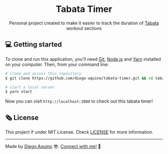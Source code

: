 <h1 align="center">Tabata Timer</h1>

<p align="center">
    Personal project created to make it easier to track the duration of
    <a href="https://www.active.com/fitness/articles/what-is-tabata-training">
        Tabata
    </a>
    workout sections
</p>

## :computer: Getting started

To clone and run this application, you'll need [Git](https://git-scm.com/), [Node.js](https://nodejs.org/en/) and [Yarn](https://yarnpkg.com/) installed on your computer. Then, from your command line:

```bash
# clone and access this repository
$ git clone https://github.com/diego-aquino/tabata-timer.git && cd tabata-timer

# start a local server
$ yarn start
```

Now you can visit `http://localhost:3000` to check out this tabata timer!

## :newspaper_roll: License

This project if under MIT License. Check [LICENSE](./LICENSE) for more information.

---

Made by [Diego Aquino](https://github.com/diego-aquino/) :sunglasses:. [Connect with me!](https://www.linkedin.com/in/diego-aquino) :wave:
